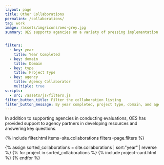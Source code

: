 ```yaml
---
layout: page
title: Other Collaborations
permalink: /collaborations/
tag: work
image: /assets/img/icons/oes-grey.jpg
summary: OES supports agencies on a variety of pressing implementation challenges. 


filters:
  - key: year
    title: Year Completed
  - key: domain
    title: Domain
  - key: type
    title: Project Type
  - key: agency
    title: Agency Collaborator
    multiple: true
scripts:
  - src: /assets/js/filters.js
filter_button_title: Filter the collaboration listing
filter_button_message: By year completed, project type, domain, and agency collaborator
---
```


<p>In addition to supporting agencies in conducting evaluations, OES has provided support to agency partners in developing resources and answering key questions. </p>

{% include filter.html items=site.collaborations filters=page.filters %}
<div class="margin-top-4">
  <div class="grid-row grid-gap">
    {% assign sorted_collaborations = site.collaborations | sort:"year" | reverse %}
    {% for project in sorted_collaborations %}
      {% include project-card.html %}
    {% endfor %}
  </div>
</div>

